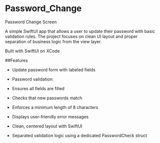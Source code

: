 # Password_Change
Password Change Screen

A simple SwiftUI app that allows a user to update their password with basic validation rules.
The project focuses on clean UI layout and proper separation of business logic from the view layer.

Built with SwiftUI on XCode

##Features
- Update password form with labeled fields
 
- Password validation:

- Ensures all fields are filled

- Checks that new passwords match

- Enforces a minimum length of 8 characters

- Displays user-friendly error messages

- Clean, centered layout with SwiftUI

- Separated validation logic using a dedicated PasswordCheck struct

